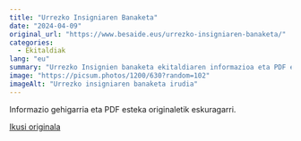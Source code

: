 ```yaml
---
title: "Urrezko Insigniaren Banaketa"
date: "2024-04-09"
original_url: "https://www.besaide.eus/urrezko-insigniaren-banaketa/"
categories:
  - Ekitaldiak
lang: "eu"
summary: "Urrezko Insignien banaketa ekitaldiaren informazioa eta PDF esteka."
image: "https://picsum.photos/1200/630?random=102"
imageAlt: "Urrezko insigniaren banaketa irudia"
---
```


Informazio gehigarria eta PDF esteka originaletik eskuragarri.

[Ikusi originala]({{original_url}})
